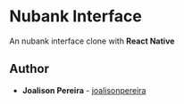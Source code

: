 <h1 align="left">
  <strong>Nubank Interface</strong>
</h1>

<p align="left">
  An nubank interface clone with <strong>React Native</strong>
</p>

## Author

- **Joalison Pereira** - [joalisonpereira](https://github.com/joalisonpereira)
